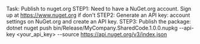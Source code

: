 Task: Publish to nuget.org
STEP1: Need to have a NuGet.org account.
Sign up at https://www.nuget.org if don't
STEP2: Generate an API key:
account settings on NuGet.org and create an API key.
STEP3: Publish the package:
dotnet nuget push bin/Release/MyCompany.SharedCode.1.0.0.nupkg --api-key <your_api_key> --source https://api.nuget.org/v3/index.json
